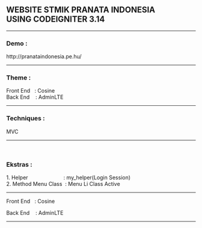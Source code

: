 <h2>WEBSITE STMIK PRANATA INDONESIA<br> USING CODEIGNITER 3.14</h2>
<hr>

<h3>Demo :</h3>
http://pranataindonesia.pe.hu/
<hr>

<h3>Theme : </h3>
Front End &nbsp;&nbsp;: Cosine
<br>
Back End &nbsp; &nbsp;: AdminLTE
<hr>

<h3>Techniques : </h3>MVC
<hr>&nbsp;

<h3>Ekstras : </h3>
1. Helper &nbsp; &nbsp; &nbsp; &nbsp; &nbsp; &nbsp; &nbsp; &nbsp; &nbsp; &nbsp; &nbsp; &nbsp;: my_helper(Login Session)
<br>
2. Method Menu Class &nbsp;: Menu Li Class Active
<hr>


Front End &nbsp;&nbsp;: Cosine <br>

Back End &nbsp; &nbsp;: AdminLTE <br>
<hr>
